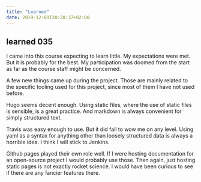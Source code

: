```yaml
---
title: "Learned"
date: 2019-12-01T20:28:37+02:00
---
```


## learned 035

I came into this course expecting to learn little.
My expectations were met.
But it is probably for the best.
My participation was doomed from the start
as far as the course staff might be concerned.

A few new things came up during the project.
Those are mainly related to the specific tooling
used for this project,
since most of them I have not used before.

Hugo seems decent enough.
Using static files,
where the use of static files
is sensible, is a great practice.
And markdown is always convenient
for simply structured text.

Travis was easy enough to use.
But it did fail to wow me on any level.
Using yaml as a syntax for anything
other than loosely structured data
is always a horrible idea.
I think I will stick to Jenkins.

Github pages played their own role well.
If I were hosting documentation for an open-source project
I would probably use those.
Then again, just hosting static pages is not exactly rocket science.
I would have been curious to see if there are any fancier features there.

